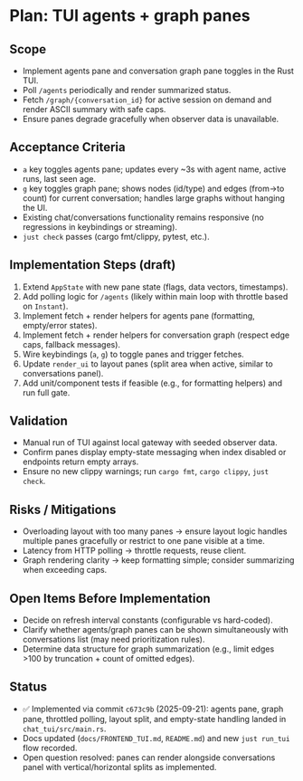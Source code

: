 # Plan: TUI agents + graph panes

## Scope

- Implement agents pane and conversation graph pane toggles in the Rust TUI.
- Poll `/agents` periodically and render summarized status.
- Fetch `/graph/{conversation_id}` for active session on demand and render ASCII summary with safe caps.
- Ensure panes degrade gracefully when observer data is unavailable.

## Acceptance Criteria

- `a` key toggles agents pane; updates every ~3s with agent name, active runs, last seen age.
- `g` key toggles graph pane; shows nodes (id/type) and edges (from→to count) for current conversation; handles large graphs without hanging the UI.
- Existing chat/conversations functionality remains responsive (no regressions in keybindings or streaming).
- `just check` passes (cargo fmt/clippy, pytest, etc.).

## Implementation Steps (draft)

1. Extend `AppState` with new pane state (flags, data vectors, timestamps).
2. Add polling logic for `/agents` (likely within main loop with throttle based on `Instant`).
3. Implement fetch + render helpers for agents pane (formatting, empty/error states).
4. Implement fetch + render helpers for conversation graph (respect edge caps, fallback messages).
5. Wire keybindings (`a`, `g`) to toggle panes and trigger fetches.
6. Update `render_ui` to layout panes (split area when active, similar to conversations panel).
7. Add unit/component tests if feasible (e.g., for formatting helpers) and run full gate.

## Validation

- Manual run of TUI against local gateway with seeded observer data.
- Confirm panes display empty-state messaging when index disabled or endpoints return empty arrays.
- Ensure no new clippy warnings; run `cargo fmt`, `cargo clippy`, `just check`.

## Risks / Mitigations

- Overloading layout with too many panes → ensure layout logic handles multiple panes gracefully or restrict to one pane visible at a time.
- Latency from HTTP polling → throttle requests, reuse client.
- Graph rendering clarity → keep formatting simple; consider summarizing when exceeding caps.

## Open Items Before Implementation

- Decide on refresh interval constants (configurable vs hard-coded).
- Clarify whether agents/graph panes can be shown simultaneously with conversations list (may need prioritization rules).
- Determine data structure for graph summarization (e.g., limit edges >100 by truncation + count of omitted edges).

## Status

- ✅ Implemented via commit `c673c9b` (2025-09-21): agents pane, graph pane, throttled polling, layout split, and empty-state handling landed in `chat_tui/src/main.rs`.
- Docs updated (`docs/FRONTEND_TUI.md`, `README.md`) and new `just run_tui` flow recorded.
- Open question resolved: panes can render alongside conversations panel with vertical/horizontal splits as implemented.
